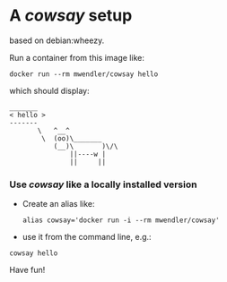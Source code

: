 # A *cowsay* setup

based on debian:wheezy.

Run a container from this image like:

    docker run --rm mwendler/cowsay hello

which should display:

```
_______
< hello >
-------
       \   ^__^
        \  (oo)\_______
           (__)\       )\/\
               ||----w |
               ||     ||
```

### Use *cowsay* like a locally installed version

* Create an alias like:

    ```alias cowsay='docker run -i --rm mwendler/cowsay'```

* use it from the command line, e.g.:

 ```cowsay hello```


Have fun!
